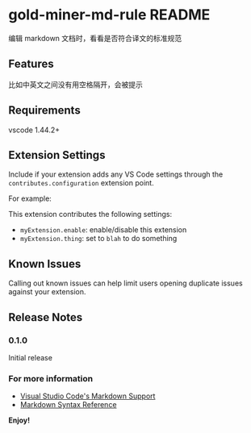 # gold-miner-md-rule README

编辑 markdown 文档时，看看是否符合译文的标准规范

## Features

比如中英文之间没有用空格隔开，会被提示

## Requirements

vscode 1.44.2+

## Extension Settings

Include if your extension adds any VS Code settings through the `contributes.configuration` extension point.

For example:

This extension contributes the following settings:

* `myExtension.enable`: enable/disable this extension
* `myExtension.thing`: set to `blah` to do something

## Known Issues

Calling out known issues can help limit users opening duplicate issues against your extension.

## Release Notes

### 0.1.0

Initial release

### For more information

* [Visual Studio Code's Markdown Support](http://code.visualstudio.com/docs/languages/markdown)
* [Markdown Syntax Reference](https://help.github.com/articles/markdown-basics/)

**Enjoy!**
